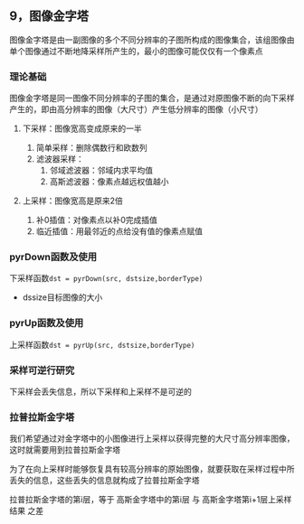 
## 9，**图像金字塔**

图像金字塔是由一副图像的多个不同分辨率的子图所构成的图像集合，该组图像由单个图像通过不断地降采样所产生的，最小的图像可能仅仅有一个像素点

### **理论基础**

图像金字塔是同一图像不同分辨率的子图的集合，是通过对原图像不断的向下采样产生的，即由高分辨率的图像（大尺寸）产生低分辨率的图像（小尺寸）

1. 下采样：图像宽高变成原来的一半
   1. 简单采样：删除偶数行和欧数列
   2. 滤波器采样：
      1. 邻域滤波器：邻域内求平均值
      2. 高斯滤波器：像素点越远权值越小 

2. 上采样：图像宽高是原来2倍
   1. 补0插值：对像素点以补0完成插值
   2. 临近插值：用最邻近的点给没有值的像素点赋值


### **pyrDown函数及使用**

下采样函数`dst = pyrDown(src, dstsize,borderType)`
  - dssize目标图像的大小
   
### **pyrUp函数及使用**

上采样函数`dst = pyrUp(src, dstsize,borderType)`

### **采样可逆行研究**

下采样会丢失信息，所以下采样和上采样不是可逆的


### **拉普拉斯金字塔**

我们希望通过对金字塔中的小图像进行上采样以获得完整的大尺寸高分辨率图像，这时就需要用到拉普拉斯金字塔

为了在向上采样时能够恢复具有较高分辨率的原始图像，就要获取在采样过程中所丢失的信息，这些丢失的信息就构成了拉普拉斯金字塔

拉普拉斯金字塔的第i层，等于 高斯金字塔中的第i层 与 高斯金字塔第i+1层上采样结果 之差

